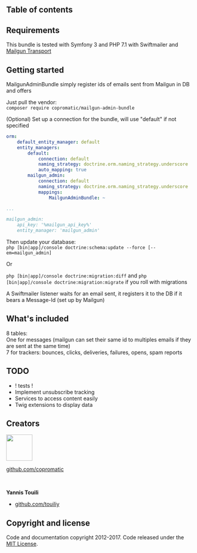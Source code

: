 ## Table of contents

## Requirements

This bundle is tested with Symfony 3 and PHP 7.1 with Swiftmailer and [Mailgun Transport](https://github.com/tehplague/swiftmailer-mailgun-bundle)

## Getting started

MailgunAdminBundle simply register ids of emails sent from Mailgun in DB and offers

Just pull the vendor:<br/>
`composer require copromatic/mailgun-admin-bundle`

(Optional) Set up a connection for the bundle, will use "default" if not specified

```yaml
orm:
    default_entity_manager: default
    entity_managers:
        default:
            connection: default
            naming_strategy: doctrine.orm.naming_strategy.underscore
            auto_mapping: true
        mailgun_admin:
            connection: default
            naming_strategy: doctrine.orm.naming_strategy.underscore
            mappings:
                MailgunAdminBundle: ~

...

mailgun_admin:
    api_key: '%mailgun_api_key%'
    entity_manager: 'mailgun_admin'
```



Then update your database:<br/>
`php [bin|app]/console doctrine:schema:update --force [--em=mailgun_admin]`

Or

`php [bin|app]/console doctrine:migration:diff` and `php [bin|app]/console doctrine:migration:migrate` if you roll with migrations


A Swiftmailer listener waits for an email sent, it registers it to the DB if it bears a Message-Id (set up by Mailgun)

## What's included

8 tables:<br>
One for messages (mailgun can set their same id to multiples emails if they are sent at the same time) <br>
7 for trackers: 
bounces, clicks, deliveries, failures, opens, spam reports

## TODO

- ! tests !
- Implement unsubscribe tracking
- Services to access content easily
- Twig extensions to display data

## Creators

<a href="https://www.copromatic.com/">
    <img src="https://files.copromatic.com/logo-copromatic-hd.jpg" height="70px">
</a>
<br>

[github.com/copromatic]()

<br>

**Yannis Touili**
- [github.com/touiliy]()

## Copyright and license
Code and documentation copyright 2012-2017. Code released under the [MIT License](https://github.com/twbs/bootstrap/blob/master/LICENSE).